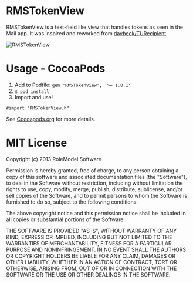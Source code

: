 RMSTokenView
============

RMSTokenView is a text-field like view that handles tokens as seen in the Mail app. It was inspired and reworked from [davbeck/TURecipient](https://github.com/davbeck/TURecipientBar).

![RMSTokenView](https://dl.dropboxusercontent.com/u/20180054/RoleModel%20Resources/rms-token-view.gif)

# Usage - CocoaPods

1. Add to Podfile: ```gem 'RMSTokenView', '>= 1.0.1'```
2. ```$ pod install```
3. Import and use!

```objc
#import "RMSTokenView.h"
```

See [Cocoapods.org](http://cocoapods.org) for more details.

# MIT License

Copyright (c) 2013 RoleModel Software

Permission is hereby granted, free of charge, to any person obtaining a copy
of this software and associated documentation files (the "Software"), to deal
in the Software without restriction, including without limitation the rights
to use, copy, modify, merge, publish, distribute, sublicense, and/or sell
copies of the Software, and to permit persons to whom the Software is
furnished to do so, subject to the following conditions:

The above copyright notice and this permission notice shall be included in
all copies or substantial portions of the Software.

THE SOFTWARE IS PROVIDED "AS IS", WITHOUT WARRANTY OF ANY KIND, EXPRESS OR
IMPLIED, INCLUDING BUT NOT LIMITED TO THE WARRANTIES OF MERCHANTABILITY,
FITNESS FOR A PARTICULAR PURPOSE AND NONINFRINGEMENT. IN NO EVENT SHALL THE
AUTHORS OR COPYRIGHT HOLDERS BE LIABLE FOR ANY CLAIM, DAMAGES OR OTHER
LIABILITY, WHETHER IN AN ACTION OF CONTRACT, TORT OR OTHERWISE, ARISING FROM,
OUT OF OR IN CONNECTION WITH THE SOFTWARE OR THE USE OR OTHER DEALINGS IN
THE SOFTWARE.
